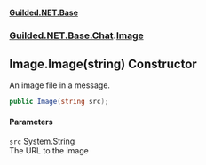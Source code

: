 #### [Guilded.NET.Base](Guilded_NET_Base.md 'Guilded.NET.Base')
### [Guilded.NET.Base.Chat](Guilded_NET_Base.md#Guilded_NET_Base_Chat 'Guilded.NET.Base.Chat').[Image](Image.md 'Guilded.NET.Base.Chat.Image')
## Image.Image(string) Constructor
An image file in a message.  
```csharp
public Image(string src);
```
#### Parameters
<a name='Guilded_NET_Base_Chat_Image_Image(string)_src'></a>
`src` [System.String](https://docs.microsoft.com/en-us/dotnet/api/System.String 'System.String')  
The URL to the image
  
